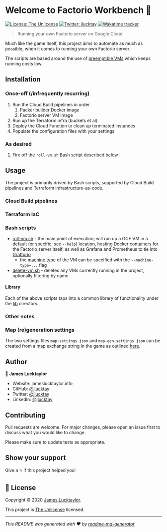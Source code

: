 # Welcome to Factorio Workbench 👋

[![License: The Unlicense](https://img.shields.io/badge/License-The%20Unlicense-yellow.svg)][1]
[![Twitter: jlucktay](https://img.shields.io/twitter/follow/jlucktay.svg?style=social)][2]
[![Wakatime tracker](https://wakatime.com/badge/github/jlucktay/factorio-workbench.svg)][3]

> Running your own Factorio server on Google Cloud

Much like the game itself, this project aims to automate as much as possible, when it comes to running your own
Factorio server.

The scripts are based around the use of [preemptible VMs] which keeps running costs low.

## Installation

### Once-off (/infrequently recurring)

1. Run the Cloud Build pipelines in order
    1. Packer builder Docker image
    1. Factorio server VM image
1. Run up the Terraform infra (buckets et al)
1. Deploy the Cloud Function to clean up terminated instances
1. Populate the configuration files with your settings

### As desired

1. Fire off the `roll-vm.sh` Bash script described below

## Usage

The project is primarily driven by Bash scripts, supported by Cloud Build pipelines and Terraform
infrastructure-as-code.

### Cloud Build pipelines

### Terraform IaC

### Bash scripts

- [roll-vm.sh](scripts/roll-vm.sh) - the main point of execution; will run up a GCE VM in a default (or specific; see
    `--help`) location, hosting Docker containers for the Factorio server itself, as well as Grafana and Prometheus to
    tie into [Graftorio](https://github.com/afex/graftorio)
  - the [machine type] of the VM can be specified with the `--machine-type=...` flag
- [delete-vm.sh](scripts/delete-vm.sh) - deletes any VMs currently running in the project, optionally filtering by name

#### Library

Each of the above scripts taps into a common library of functionality under the [lib](lib/) directory.

### Other notes

### Map (re)generation settings

The two settings files `map-settings.json` and `map-gen-settings.json` can be created from a map exchange string in the
game as outlined
[here](https://wiki.factorio.com/Command_line_parameters#Creating_the_JSON_files_from_a_map_exchange_string).

## Author

👤 **James Lucktaylor**

- Website: jameslucktaylor.info
- GitHub: [@jlucktay](https://github.com/jlucktay)
- Twitter: [@jlucktay][2]
- LinkedIn: [@jlucktay](https://linkedin.com/in/jlucktay)

## Contributing

Pull requests are welcome. For major changes, please open an issue first to discuss what you would like to change.

Please make sure to update tests as appropriate.

## Show your support

Give a ⭐️ if this project helped you!

## 📝 License

Copyright © 2020 [James Lucktaylor](https://github.com/jlucktay).

This project is [The Unlicense](https://choosealicense.com/licenses/unlicense/) licensed.

***
_This README was generated with ❤️ by [readme-md-generator](https://github.com/kefranabg/readme-md-generator)_

[1]: https://choosealicense.com/licenses/unlicense/
[2]: https://twitter.com/jlucktay
[3]: https://wakatime.com/badge/github/jlucktay/factorio-workbench
[preemptible VMs]: https://cloud.google.com/compute/docs/instances/preemptible
[machine type]: https://cloud.google.com/compute/docs/machine-types
